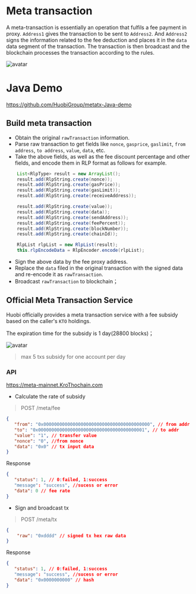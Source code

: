 # Meta transaction
A meta-transaction is essentially an operation that fulfils a fee payment in proxy. `Address1` gives the transaction to be sent to `Address2`. And `Address2` signs the information related to the fee deduction and places it in the `data` data segment of the transaction. The transaction is then broadcast and the blockchain processes the transaction according to the rules.

![avatar](../../images/en_metatx.jpg)

# Java Demo 

https://github.com/HuobiGroup/metatx-Java-demo

## Build meta transaction
- Obtain the original `rawTransaction` information.
- Parse raw transaction to get fields like `nonce`, `gasprice`, `gaslimit`, `from address`, `to address`, `value`, `data`, etc.
- Take the above fields, as well as the fee discount percentage and other fields, and encode them in RLP format as follows for example.
```Java
    List<RlpType> result = new ArrayList();
    result.add(RlpString.create(nonce));
    result.add(RlpString.create(gasPrice));
    result.add(RlpString.create(gasLimit));
    result.add(RlpString.create(receiveAddress));

    result.add(RlpString.create(value));
    result.add(RlpString.create(data));
    result.add(RlpString.create(sendAddress));
    result.add(RlpString.create(feePercent));
    result.add(RlpString.create(blockNumber));
    result.add(RlpString.create(chainId));

    RlpList rlpList = new RlpList(result);
    this.rlpEncodeData = RlpEncoder.encode(rlpList);
```
- Sign the above data by the fee proxy address.
- Replace the `data` filed in the original transaction with the signed data and re-encode it as `rawTransaction`.
- Broadcast `rawTransaction` to blockchain；

## Official Meta Transaction Service
Huobi officially provides a meta transaction service with a fee subsidy based on the caller's `KTO` holdings.

The expiration time for the subsidy is 1 day(28800 blocks)；

![avatar](../../images/grade-en.png)

> max 5 txs subsidy for one account per day

### API

https://meta-mainnet.KroThochain.com

- Calculate the rate of subsidy
  
>  POST /meta/fee
 ```JSON
 {
    "from": "0x0000000000000000000000000000000000000000", // from addr
    "to": "0x0000000000000000000000000000000000000001", // to addr
    "value": "1", // transfer value
    "nonce": "0", //from nonce
    "data": "0x0" // tx input data
}
 ```
 Response
```JSON
{
   "status": 1, // 0:failed, 1:success
   "message": "success", //sucess or error
   "data": 0 // fee rate
}
```

- Sign and broadcast tx

> POST /meta/tx
```JSON
{
    "raw": "0xdddd" // signed tx hex raw data
}
```
Response
```JSON
{
   "status": 1, // 0:failed, 1:success
   "message": "success", //sucess or error
   "data": "0x0000000000" // hash
}
```